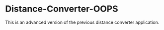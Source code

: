 # Distance-Converter-OOPS
This is an advanced version of the previous distance converter application.
